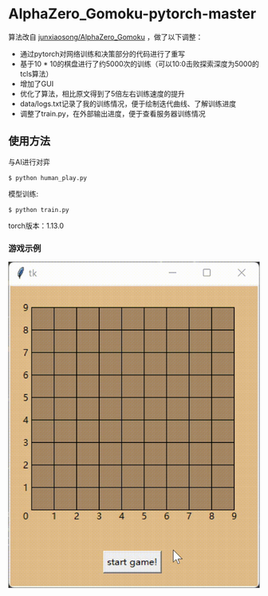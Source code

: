 # AlphaZero_Gomoku-pytorch-master

算法改自 [junxiaosong/AlphaZero_Gomoku](https://github.com/junxiaosong/AlphaZero_Gomoku) ，做了以下调整：

* 通过pytorch对网络训练和决策部分的代码进行了重写
* 基于10 * 10的棋盘进行了约5000次的训练（可以10:0击败探索深度为5000的tcls算法）
* 增加了GUI
* 优化了算法，相比原文得到了5倍左右训练速度的提升
* data/logs.txt记录了我的训练情况，便于绘制迭代曲线、了解训练进度
* 调整了train.py，在外部输出进度，便于查看服务器训练情况

## 使用方法
与AI进行对弈

	$ python human_play.py
	
模型训练:

	$ python train.py

torch版本：1.13.0

### 游戏示例

![Example](https://github.com/Jamoremore/AlphaZero_Gomoku-pytorch-master/blob/main/example.gif)  
